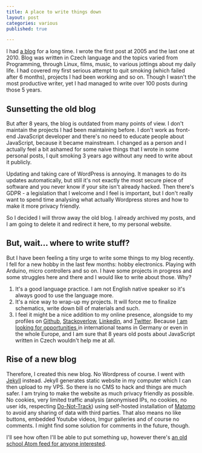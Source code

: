 ```yaml
---
title: A place to write things down
layout: post
categories: various
published: true

---
```


I had [a blog](https://zapisnik.pepiino.cz) for a long time. I wrote the first post at 2005 and the last one at 2010. Blog was written in Czech language and the topics varied from Programming, through Linux, films, music, to various jottings about my daily life. I had covered my first serious attempt to quit smoking (which failed after 6 months), projects I had been working and so on. Though I wasn't the most productive writer, yet I had managed to write over 100 posts during those 5 years.


<!--more-->


## Sunsetting the old blog

But after 8 years, the blog is outdated from many points of view. I don't maintain the projects I had been maintaining before. I don't work as front-end JavaScript developer and there's no need to educate people about JavaScript, because it became mainstream. I changed as a person and I actually feel a bit ashamed for some naive things that I wrote in some personal posts, I quit smoking 3 years ago without any need to write about it publicly.

Updating and taking care of WordPress is annoying. It manages to do its updates automatically, but still it's not exactly the most secure piece of software and you never know if your site isn't already hacked. Then there's GDPR - a legislation that I welcome and I feel is important, but I don't really want to spend time analysing what actually Wordpress stores and how to make it more privacy friendly.

So I decided I will throw away the old blog. I already archived my posts, and I am going to delete it and redirect it here, to my personal website. 


## But, wait... where to write stuff?

But I have been feeling a tiny urge to write some things to my blog recently. I fell for a new hobby in the last few months: hobby electronics. Playing with Arduino, micro controllers and so on. I have some projects in progress and some struggles here and there and I would like to write about those. Why? 

1. It's a good language practice. I am not English native speaker so it's always good to use the language more. 
2. It's a nice way to wrap-up my projects. It will force me to finalize schematics, write down bill of materials and such.
3. I feel it might be a nice addition to my online presence, alongside to my profiles on [Github](https://github.com/josefadamcik), [Stackoverlow](https://stackoverflow.com/story/josef.adamcik), [Linkedin](https://www.linkedin.com/in/josefadamcik), and [Twitter](https://www.twitter.com/josefadamcik). Because [I am looking for opportunities ](/#interested) in international teams in Germany or even in the whole Europe, and I am sure that 8 years old posts about JavaScript written in Czech wouldn't help me at all.

## Rise of a new blog

Therefore, I created this new blog. No Wordpress of course. I went with [Jekyll](https://jekyllrb.com) instead. Jekyll generates static website in my computer which I can then upload to my VPS. So there is no CMS to hack and things are much safer. I am trying to make the website as much privacy friendly as possible. No cookies, very limited traffic analysis (anonymised IPs, no cookies, no user ids, respecting [Do-Not-Track](https://www.eff.org/issues/do-not-track)) using self-hosted installation of [Matomo](https://matomo.org) to avoid any sharing of data with third parties. That also means no like buttons, embedded Youtube videos, Imgur galleries and of course no comments. I might find some solution for comments in the future, though.

I'll see how often I'll be able to put something up, however there's [an old school Atom feed for anyone interested](https://josef-adamcik.cz/feed.xml).